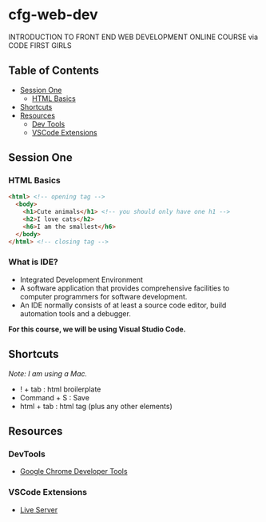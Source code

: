 # cfg-web-dev

INTRODUCTION TO FRONT END WEB DEVELOPMENT ONLINE COURSE via CODE FIRST GIRLS

## Table of Contents
- [Session One](#session-one)
  - [HTML Basics](#html-basics)
- [Shortcuts](#shortcuts)
- [Resources](#resources)
  - [Dev Tools](#dev-tools)
  - [VSCode Extensions](#vscode-extensions)

## Session One

### HTML Basics

```html
<html> <!-- opening tag -->
  <body>
    <h1>Cute animals</h1> <!-- you should only have one h1 -->
    <h2>I love cats</h2>
    <h6>I am the smallest</h6>
  </body>
</html> <!-- closing tag -->
```

### What is IDE?

- Integrated Development Environment
- A software application that provides comprehensive facilities to computer programmers for software development. 
- An IDE normally consists of at least a source code editor, build automation tools and a debugger.

**For this course, we will be using Visual Studio Code.**

## Shortcuts
*Note: I am using a Mac.*

- ! + tab : html broilerplate
- Command + S : Save 
- html + tab : html tag (plus any other elements)

## Resources

### DevTools

- [Google Chrome Developer Tools](https://www.google.com/chrome/dev/)

### VSCode Extensions

- [Live Server](https://www.freecodecamp.org/news/vscode-live-server-auto-refresh-browser/)

